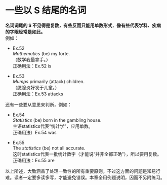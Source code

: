 # 一些以 S 结尾的名词

**名词词尾的 S 不见得是复数，有些反而只能用单数形式**，<b>像有些代表**学科**、**疾病**的字眼经常是如此。</b>  
例如：  

-  Ex.52  
<em>Mathematics</em> (be) my forte.   
（数学我最拿手。）  
 正确用法：Ex.52 is    

-  Ex.53  
<em>Mumps</em> primarily (attack) children.    
（腮腺炎好发于儿童。）  
 正确用法：Ex.53 attacks   

还有一些要从意思来判断，例如：   
-  Ex.54  
<em>Statistics</em> (be) born in the gambling house.   
主语statistics代表“统计学”，应用单数。  
 正确用法）Ex.54 was    

-  Ex.55  
The <em>statistics</em> (be) not all accurate.   
这时statistics代表一批统计数字（才能说“并非全都正确”），所以要用复数。  
 正确用法：Ex.55 are  


以上所述，大致涵盖了处理一致性的所有重要原则。不过这方面的问题是知易行难。读者一定要多读多写，才能避免错误。本章全用例题说明，因而不另附练习。